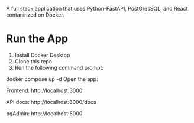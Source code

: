 A full stack application that uses Python-FastAPI, PostGresSQL, and React contanirized on Docker.
# Run the App

1. Install Docker Desktop
2. Clone this repo
3. Run the following command prompt:

docker compose up -d
Open the app:

Frontend: http://localhost:3000

API docs: http://localhost:8000/docs

pgAdmin: http://localhost:5000
